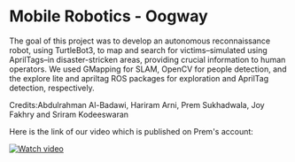# Mobile Robotics - Oogway
The goal of this project was to develop an autonomous reconnaissance robot, using TurtleBot3, to map and search for victims–simulated using AprilTags–in disaster-stricken areas, providing crucial information to human operators. We used GMapping for SLAM, OpenCV for people detection, and the explore lite and apriltag ROS packages for exploration and AprilTag detection, respectively.

Credits:Abdulrahman Al-Badawi, Hariram Arni, Prem Sukhadwala, Joy Fakhry and Sriram Kodeeswaran

Here is the link of our video which is published on Prem's account:

[![Watch video](https://markdown-videos.deta.dev/youtube/lUepFLHuZ8g)](https://youtu.be/lUepFLHuZ8g)

